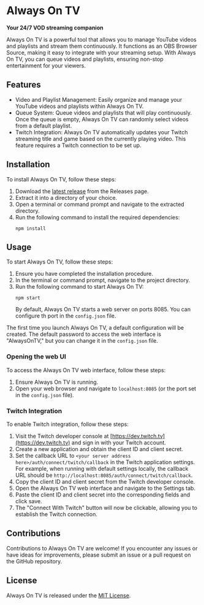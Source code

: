 # Always On TV

**Your 24/7 VOD streaming companion**

Always On TV is a powerful tool that allows you to manage YouTube videos and playlists and stream them continuously. It functions as an OBS Browser Source, making it easy to integrate with your streaming setup. With Always On TV, you can queue videos and playlists, ensuring non-stop entertainment for your viewers.

## Features

- Video and Playlist Management: Easily organize and manage your YouTube videos and playlists within Always On TV.
- Queue System: Queue videos and playlists that will play continuously. Once the queue is empty, Always On TV can randomly select videos from a default playlist.
- Twitch Integration: Always On TV automatically updates your Twitch streaming title and game based on the currently playing video. This feature requires a Twitch connection to be set up.

## Installation

To install Always On TV, follow these steps:

1. Download the [latest release](https://github.com/Themeathon/AlwaysOnTV/releases/latest) from the Releases page.
2. Extract it into a directory of your choice.
3. Open a terminal or command prompt and navigate to the extracted directory.
4. Run the following command to install the required dependencies:
   ```
   npm install
   ```
   
## Usage

To start Always On TV, follow these steps:

1. Ensure you have completed the installation procedure.
2. In the terminal or command prompt, navigate to the project directory.
3. Run the following command to start Always On TV:
   ```
   npm start
   ```
   By default, Always On TV starts a web server on ports 8085. You can configure th port in the `config.json` file.

The first time you launch Always On TV, a default configuration will be created. The default password to access the web interface is "AlwaysOnTV," but you can change it in the `config.json` file.

### Opening the web UI

To access the Always On TV web interface, follow these steps:

1. Ensure Always On TV is running.
2. Open your web browser and navigate to `localhost:8085` (or the port set in the `config.json` file).

### Twitch Integration

To enable Twitch integration, follow these steps:

1. Visit the Twitch developer console at [https://dev.twitch.tv](https://dev.twitch.tv) and sign in with your Twitch account.
2. Create a new application and obtain the client ID and client secret.
3. Set the callback URL to `<your server address here>/auth/connect/twitch/callback` in the Twitch application settings. For example, when running with default settings locally, the callback URL should be `http://localhost:8085/auth/connect/twitch/callback`.
4. Copy the client ID and client secret from the Twitch developer console.
5. Open the Always On TV web interface and navigate to the Settings tab.
6. Paste the client ID and client secret into the corresponding fields and click save.
7. The "Connect With Twitch" button will now be clickable, allowing you to establish the Twitch connection.

## Contributions

Contributions to Always On TV are welcome! If you encounter any issues or have ideas for improvements, please submit an issue or a pull request on the GitHub repository.

## License

Always On TV is released under the [MIT License](LICENSE).
